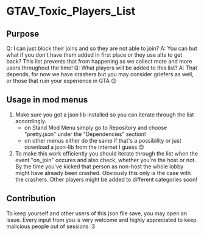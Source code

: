# GTAV_Toxic_Players_List

## Purpose
Q: I can just block their joins and so they are not able to join?
A: You can but what if you don't have them added in first place or they use alts to get back? This list prevents that from happening as we collect more and more users throughout the time!
Q: What players will be added to this list?
A: That depends, for now we have crashers but you may consider griefers as well, or those that ruin your experience in GTA 😊

## Usage in mod menus
1. Make sure you got a json lib installed so you can iterate through the list accordingly.
    - on Stand Mod Menu simply go to Repository and choose "pretty.json" under the "Dependencies" section!
    - on other menus either do the same if that's a possibility or just download a json-lib from the internet I guess 😊
2. To make this work efficiently you should iterate through the list when the event "on_join" occures and also check, whether you're the host or not. By the time you've kicked that person as non-host the whole lobby might have already been crashed. Obviously this only is the case with the crashers. Other players might be added to different categories soon!

## Contribution
To keep yourself and other users of this json file save, you may open an issue. Every input from you is very welcome and highly appreciated to keep malicious people out of sessions :3 